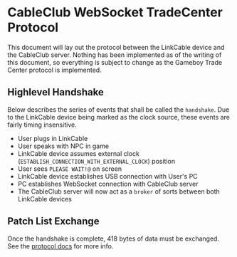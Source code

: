 # CableClub WebSocket TradeCenter Protocol

This document will lay out the protocol between the LinkCable device and the CableClub server.
Nothing has been implemented as of the writing of this document, so everything is subject to change
as the Gameboy Trade Center protocol is implemented.

## Highlevel Handshake

Below describes the series of events that shall be called the `handshake`.
Due to the LinkCable device being marked as the clock source, these events are fairly timing insensitive.

* User plugs in LinkCable
* User speaks with NPC in game
* LinkCable device assumes external clock (`ESTABLISH_CONNECTION_WITH_EXTERNAL_CLOCK`) position
* User sees `PLEASE WAIT!@` on screen
* LinkCable device establishes USB connection with User's PC
* PC establishes WebSocket connection with CableClub server
* The CableClub server will now act as a `broker` of sorts between both LinkCable devices

## Patch List Exchange

Once the handshake is complete, 418 bytes of data must be exchanged. See the [protocol docs](TradeCenterProtocol.md) for more
info.
